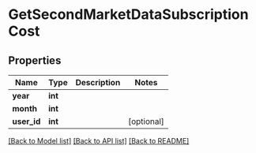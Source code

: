 # GetSecondMarketDataSubscriptionCost

## Properties
Name | Type | Description | Notes
------------ | ------------- | ------------- | -------------
**year** | **int** |  | 
**month** | **int** |  | 
**user_id** | **int** |  | [optional] 

[[Back to Model list]](../README.md#documentation-for-models) [[Back to API list]](../README.md#documentation-for-api-endpoints) [[Back to README]](../README.md)

